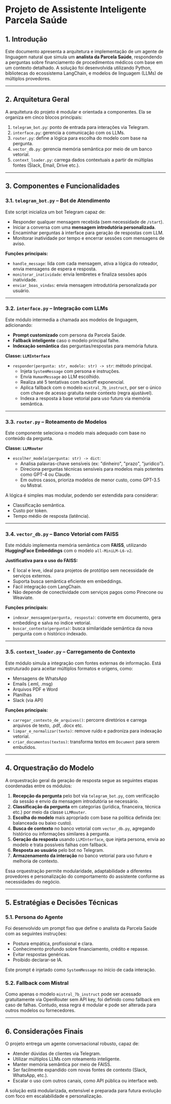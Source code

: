 # Projeto de Assistente Inteligente Parcela Saúde

## 1. Introdução

Este documento apresenta a arquitetura e implementação de um agente de linguagem natural que simula um **analista da Parcela Saúde**, respondendo a perguntas sobre financiamento de procedimentos médicos com base em um contexto detalhado. A solução foi desenvolvida utilizando Python, bibliotecas do ecossistema LangChain, e modelos de linguagem (LLMs) de múltiplos provedores.

---

## 2. Arquitetura Geral

A arquitetura do projeto é modular e orientada a componentes. Ela se organiza em cinco blocos principais:

1. `telegram_bot.py`: ponto de entrada para interações via Telegram.
2. `interface.py`: gerencia a comunicação com os LLMs.
3. `router.py`: define a lógica para escolha do modelo com base na pergunta.
4. `vector_db.py`: gerencia memória semântica por meio de um banco vetorial.
5. `context_loader.py`: carrega dados contextuais a partir de múltiplas fontes (Slack, Email, Drive etc.).

---

## 3. Componentes e Funcionalidades

### 3.1. `telegram_bot.py` – Bot de Atendimento

Este script inicializa um bot Telegram capaz de:

- Responder qualquer mensagem recebida (sem necessidade de `/start`).
- Iniciar a conversa com uma **mensagem introdutória personalizada**.
- Encaminhar perguntas à interface para geração de respostas com LLM.
- Monitorar inatividade por tempo e encerrar sessões com mensagens de aviso.

**Funções principais:**

- `handle_message`: lida com cada mensagem, ativa a lógica do roteador, envia mensagens de espera e resposta.
- `monitorar_inatividade`: envia lembretes e finaliza sessões após inatividade.
- `enviar_boas_vindas`: envia mensagem introdutória personalizada por usuário.

---

### 3.2. `interface.py` – Integração com LLMs

Este módulo intermedia a chamada aos modelos de linguagem, adicionando:

- **Prompt customizado** com persona da Parcela Saúde.
- **Fallback inteligente** caso o modelo principal falhe.
- **Indexação semântica** das perguntas/respostas para memória futura.

**Classe: `LLMInterface`**

- `responder(pergunta: str, modelo: str) -> str`: método principal.
  - Injeta `SystemMessage` com persona e instruções.
  - Envia `HumanMessage` ao LLM escolhido.
  - Realiza até 5 tentativas com backoff exponencial.
  - Aplica fallback com o modelo `mistral_7b_instruct`, por ser o único com chave de acesso gratuita neste contexto (regra ajustável).
  - Indexa a resposta à base vetorial para uso futuro via memória semântica.

---

### 3.3. `router.py` – Roteamento de Modelos

Este componente seleciona o modelo mais adequado com base no conteúdo da pergunta.

**Classe: `LLMRouter`**

- `escolher_modelo(pergunta: str) -> dict`:
  - Analisa palavras-chave sensíveis (ex: "dinheiro", "prazo", "jurídico").
  - Direciona perguntas técnicas sensíveis para modelos mais potentes como GPT-4 ou Claude.
  - Em outros casos, prioriza modelos de menor custo, como GPT-3.5 ou Mistral.

A lógica é simples mas modular, podendo ser estendida para considerar:
- Classificação semântica.
- Custo por token.
- Tempo médio de resposta (latência).

---

### 3.4. `vector_db.py` – Banco Vetorial com FAISS

Este módulo implementa memória semântica com **FAISS**, utilizando **HuggingFace Embeddings** com o modelo `all-MiniLM-L6-v2`.

**Justificativa para o uso do FAISS:**

- É local e leve, ideal para projetos de protótipo sem necessidade de serviços externos.
- Suporta busca semântica eficiente em embeddings.
- Fácil integração com LangChain.
- Não depende de conectividade com serviços pagos como Pinecone ou Weaviate.

**Funções principais:**

- `indexar_mensagem(pergunta, resposta)`: converte em documento, gera embedding e salva no índice vetorial.
- `buscar_contexto(pergunta)`: busca similaridade semântica da nova pergunta com o histórico indexado.

---

### 3.5. `context_loader.py` – Carregamento de Contexto

Este módulo simula a integração com fontes externas de informação. Está estruturado para aceitar múltiplos formatos e origens, como:

- Mensagens de WhatsApp
- Emails (.eml, .msg)
- Arquivos PDF e Word
- Planilhas
- Slack (via API)

**Funções principais:**

- `carregar_contexto_de_arquivos()`: percorre diretórios e carrega arquivos de texto, .pdf, .docx etc.
- `limpar_e_normalizar(texto)`: remove ruído e padroniza para indexação vetorial.
- `criar_documentos(textos)`: transforma textos em `Document` para serem embutidos.

---

## 4. Orquestração do Modelo

A orquestração geral da geração de resposta segue as seguintes etapas coordenadas entre os módulos:

1. **Recepção da pergunta** pelo bot via `telegram_bot.py`, com verificação da sessão e envio da mensagem introdutória se necessário.
2. **Classificação da pergunta** em categorias (jurídica, financeira, técnica etc.) por meio da classe `LLMRouter`.
3. **Escolha do modelo** mais apropriado com base na política definida (ex: balanceada ou baixo custo).
4. **Busca de contexto** no banco vetorial com `vector_db.py`, agregando histórico ou informações similares à pergunta.
5. **Geração da resposta** usando `LLMInterface`, que injeta persona, envia ao modelo e trata possíveis falhas com fallback.
6. **Resposta ao usuário** pelo bot no Telegram.
7. **Armazenamento da interação** no banco vetorial para uso futuro e melhoria de contexto.

Essa orquestração permite modularidade, adaptabilidade a diferentes provedores e personalização do comportamento do assistente conforme as necessidades do negócio.

---

## 5. Estratégias e Decisões Técnicas

### 5.1. Persona do Agente

Foi desenvolvido um prompt fixo que define o analista da Parcela Saúde com as seguintes instruções:

- Postura empática, profissional e clara.
- Conhecimento profundo sobre financiamento, crédito e repasse.
- Evitar respostas genéricas.
- Proibido declarar-se IA.

Este prompt é injetado como `SystemMessage` no início de cada interação.

### 5.2. Fallback com Mistral

Como apenas o modelo `mistral_7b_instruct` pode ser acessado gratuitamente via OpenRouter sem API key, foi definido como fallback em caso de falhas. Contudo, essa regra é modular e pode ser alterada para outros modelos ou fornecedores.

---

## 6. Considerações Finais

O projeto entrega um agente conversacional robusto, capaz de:

- Atender dúvidas de clientes via Telegram.
- Utilizar múltiplos LLMs com roteamento inteligente.
- Manter memória semântica por meio de FAISS.
- Ser facilmente expandido com novas fontes de contexto (Slack, WhatsApp, etc.).
- Escalar o uso com outros canais, como API pública ou interface web.

A solução está modularizada, extensível e preparada para futura evolução com foco em escalabilidade e personalização.
